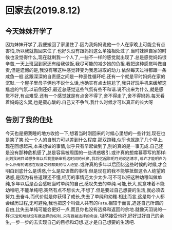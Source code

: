 # 回家去(2019.8.12)

## 今天妹妹开学了

因为妹妹开学了,我便搬回了家里住了.因为我妈妈说他一个人在家晚上可能会有点害怕,所以我就搬回来住了.也好久没有跟妈妈这么单独相处过了.当时妹妹自家的时候也没觉得什么,现在就剩我一个人了,一些不一样的感觉就出现了.总是感觉妈妈很辛苦,一天上班回到家还有给我做饭,我尽可能的减少她的负担.我把这种感觉叫做自责,但是遗憾的是,我没有哪这种感觉转变为我思进取的动力.依然每天过得都跟一条咸鱼一般.这跟深深的自责感之间是一种恶性循环吧.还有一个就是平时妈妈在家的沉默.一个屋子里母子俩也不说什么话,也确实有点太尴尬了,我只好玩手机来缓解这尴尬的气氛.以前倒还好,最近总感觉这些气氛有些不和谐.说不出来为什么,就是感觉不好,有点难受.还有一个感觉就是有点舍不得了,舍不得走了,舍不得妈妈.每天看着妈妈这么累,也是蛮心酸的.自己又不争气.我什么时候才可以真正的长大呀

## 告别了我的住处

今天也是把我睡的地方收拾一下,想着当时刚回来的时候心里想的一些计划,现在也是笑了笑.论一个人的自制力可以差到什么程度.那双跑鞋,似乎也就跑了几个早上.现在回想起来,本来想做的事情,似乎只有早起做到了,别的真的是一事无成.自己还是没有那种危机感了,总是容易被周围的一些诱惑吸引.或许真的想席慕蓉写的那样:`此刻我闭目试想多年以后我重新审视这时间的长廊,我将忆起那明月光皎洁清凉,或许才能明白为什么所有的诱惑在现身之时都美的令人绝望.`或许真的多年以后回忆这些时候的时候,才会明白到底什么是诱惑,什么是应该做的事情.但是现在的我不能够抵御这令人绝望的诱惑,是因为有些道理还不懂,经历的事情还太少太少.可不可以把这种幼稚叫做单纯,多年以后是否会感叹当时单纯的自己,感叹失去的单纯.可能,长大,就意味着不能幼稚吧,不能单纯吧.突然有点不想长大,不想了.但是要过自己想要的生活,就必须去努力,去奋斗,而代价就是你获得了成长,失去了单纯和幼稚.相比而言,这是每个人都会经历过程,无可避免,我也把这个叫做人共有的`Fate`.相较于而言,追逐自己所谓的自由,比失去单纯可能会更好一点,而且你也没有选择和返回的余地.就像天羽说的一样:`天堂和地狱没有我选择的权利,只有我被选择的命运.`坦然接受也好,好好过好自己的余生,一步一步的去实现自己的目标和幻想.这才是自己想要的生活吧.
